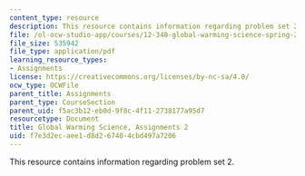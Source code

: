 ```yaml
---
content_type: resource
description: This resource contains information regarding problem set 2.
file: /ol-ocw-studio-app/courses/12-340-global-warming-science-spring-2012/f7e3d2ecaee1d8d267404cbd497a7206_MIT12_340S12_PS2.pdf
file_size: 535942
file_type: application/pdf
learning_resource_types:
- Assignments
license: https://creativecommons.org/licenses/by-nc-sa/4.0/
ocw_type: OCWFile
parent_title: Assignments
parent_type: CourseSection
parent_uid: f5ac3b12-eb0d-9f8c-4f11-2738177a95d7
resourcetype: Document
title: Global Warming Science, Assignments 2
uid: f7e3d2ec-aee1-d8d2-6740-4cbd497a7206
---
```

This resource contains information regarding problem set 2.